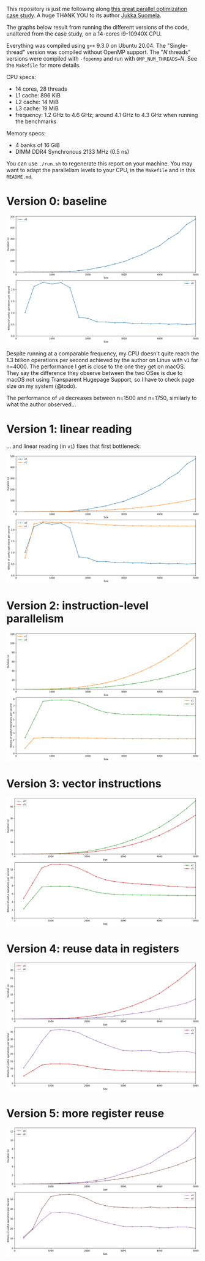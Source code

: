 This repository is just me following along [this great parallel optimization case study](https://ppc.cs.aalto.fi/ch2/). A huge THANK YOU to its author [Jukka Suomela](https://jukkasuomela.fi/).

The graphs below result from running the different versions of the code, unaltered from the case study, on a 14-cores i9-10940X CPU.

Everything was compiled using `g++` 9.3.0 on Ubuntu 20.04.
The "Single-thread" version was compiled without OpenMP support.
The "*N* threads" versions were compiled with `-fopenmp` and run with `OMP_NUM_THREADS=`*N*. See the `Makefile` for more details.

CPU specs:
- 14 cores, 28 threads
- L1 cache: 896 KiB
- L2 cache: 14 MiB
- L3 cache: 19 MiB
- frequency: 1.2 GHz to 4.6 GHz; around 4.1 GHz to 4.3 GHz when running the benchmarks

Memory specs:
- 4 banks of 16 GiB
- DIMM DDR4 Synchronous 2133 MHz (0.5 ns)

You can use `./run.sh` to regenerate this report on your machine.
You may want to adapt the parallelism levels to your CPU, in the `Makefile` and in this `README.md`.

# Version 0: baseline

![](vsize-0-0.png)

Despite running at a comparable frequency, my CPU doesn't quite reach the 1.3 billion operations per second achieved by the author on Linux with `v1` for n=4000.
The performance I get is close to the one they get on macOS. They say the difference they observe between the two OSes is due to macOS not using Transparent Hugepage Support, so I have to check page size on my system (@todo).

The performance of `v0` decreases between n=1500 and n=1750, similarly to what the author observed...

# Version 1: linear reading

... and linear reading (in `v1`) fixes that first bottleneck:

![](vsize-0-1.png)

# Version 2: instruction-level parallelism

![](vsize-1-2.png)

# Version 3: vector instructions

![](vsize-2-3.png)

# Version 4: reuse data in registers

![](vsize-3-4.png)

# Version 5: more register reuse

![](vsize-4-5.png)
